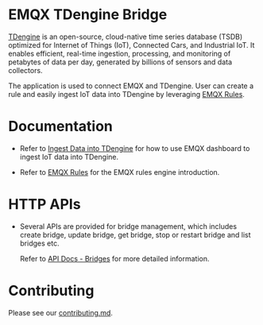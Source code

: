 # EMQX TDengine Bridge

[TDengine](https://github.com/taosdata/TDengine) is an open-source, cloud-native
time series database (TSDB) optimized for Internet of Things (IoT), Connected Cars,
and Industrial IoT.
It enables efficient, real-time ingestion, processing, and monitoring of petabytes
of data per day, generated by billions of sensors and data collectors.

The application is used to connect EMQX and TDengine.
User can create a rule and easily ingest IoT data into TDengine by leveraging
[EMQX Rules](https://docs.emqx.com/en/enterprise/v5.0/data-integration/rules.html).


# Documentation

- Refer to [Ingest Data into TDengine](https://docs.emqx.com/en/enterprise/v5.0/data-integration/data-bridge-tdengine.html)
  for how to use EMQX dashboard to ingest IoT data into TDengine.

- Refer to [EMQX Rules](https://docs.emqx.com/en/enterprise/v5.0/data-integration/rules.html)
  for the EMQX rules engine introduction.


# HTTP APIs

- Several APIs are provided for bridge management, which includes create bridge,
  update bridge, get bridge, stop or restart bridge and list bridges etc.

  Refer to [API Docs - Bridges](https://docs.emqx.com/en/enterprise/v5.0/admin/api-docs.html#tag/Bridges)
  for more detailed information.


# Contributing

Please see our [contributing.md](../../CONTRIBUTING.md).
